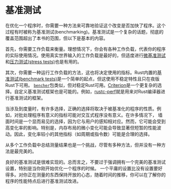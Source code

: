 # 基准测试

在优化一个程序时，你需要一种方法来可靠地验证这个改变是否加快了程序。这个过程有时被称为基准测试(benchmarking)。基准测试是一个复杂的话题，彻底的覆盖范围超出了本书的范围，但以下是基本的内容。

首先，你需要工作负载来衡量。理想情况下，你会有各种工作负载，代表你的程序的实际使用情况。使用真实世界输入的工作负载是最好的，但适度进行[微基准测试]和[压力测试(stress tests)]也是有用的。

[微基准测试]: https://stackoverflow.com/questions/2842695/what-is-microbenchmarking
[压力测试(stress tests)]: https://www.wanweibaike.com/wiki-%E5%A3%93%E5%8A%9B%E6%B8%AC%E8%A9%A6%20(%E8%BB%9F%E9%AB%94)

其次，你需要一种运行工作负载的方法，这也将决定使用的指标。Rust内置的[基准测试(benchmark tests)]是一个简单的起点，但这使用不稳定特性且只在夜版Rust下可用。
[`bencher`]包类似，但对稳定Rust可用。[Criterion]是一个更复杂的选择。自定义基准测试框架也是可能的。例如，[rustc-perf]就是用来对Rust编译器进行基准测试的框架。

[基准测试(benchmark tests)]: https://doc.rust-lang.org/1.7.0/book/benchmark-tests.html
[Criterion]: https://github.com/bheisler/criterion.rs
[rustc-perf]: https://github.com/rust-lang/rustc-perf/
[`bencher`]: https://crates.io/crates/bencher

当涉及到度量时，有许多选择，正确的选择将取决于被基准化的程序的性质。例如，对批处理程序有意义的指标可能对交互式程序没有意义。在许多情况下，
墙面时间是一个显而易见的选择，因为它与用户的感知相对应。然而，它可能会受到高变化率的影响。特别是，内存布局的微小变化可能会导致显著但短暂的性能波动。因此，变化率较小的其他指标（如周期或指令数）可能是合理的选择。

从多个工作负载中总结测量结果也是一个挑战，尽管有多种方法，但并没有一种方法是最完美的。

良好的基准测试是很难实现的。总而言之，不要过于强调拥有一个完美的基准测试设置，特别是当你刚开始优化一个程序的时候。
一个平庸的设置比没有设置要好得多。对你正在测量的东西保持开放的心态，随着时间的推移，你可以在了解你的程序的性能特点后进行基准测试改进。

